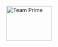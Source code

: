 [<image src="http://assets.lrug.org/images/team_prime_logo_small.jpg" width="120" height="92" alt="Team Prime" title="Team Prime Logo"/>](http://www.team-prime.com/)

